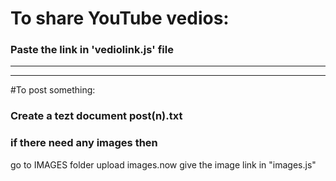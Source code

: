 # To share YouTube vedios:
### Paste the link in 'vediolink.js' file
-------------
-------------
#To post something:
### Create a tezt document post(n).txt
### if there need any images then 
 go to IMAGES folder upload images.now give the image link in "images.js"
 
